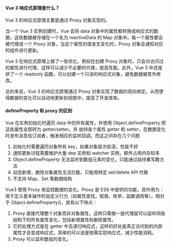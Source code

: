 <!--
 * @Author: Shu Binqi
 * @Date: 2023-03-01 22:32:47
 * @LastEditors: Shu Binqi
 * @LastEditTime: 2023-03-02 01:27:24
 * @Description: 八股文：响应式原理 Proxy
 * @Version: 1.0.0
 * @FilePath: \interviewQuestions\八股文\响应式原理Proxy.md
-->

#### Vue 3 响应式原理是什么？

Vue 3 的响应式原理主要是通过 Proxy 对象实现的。

当一个 Vue 3 实例创建时，Vue 会将 data 对象中的属性都转换成响应式的数据，这些数据被存储在一个名为 reactiveData 的 Map 对象中。每一个属性都会被代理成一个 Proxy 对象，当这个属性的值发生变化时，Proxy 对象会通知对应的组件进行更新。

Vue 3 在响应式原理上做了一些优化，例如在创建 Proxy 对象时，只会对访问过的属性进行代理，这样可以减少不必要的代理，提高性能。此外，Vue 3 中还提供了一个 readonly 函数，可以创建一个只读的响应式对象，避免数据被意外修改。

总的来说，Vue 3 的响应式原理通过 Proxy 对象实现了数据的双向绑定，从而使得数据的变化可以自动地更新到视图中，提高了开发效率。

#### defineProperty 和 proxy 的区别

Vue 在实例初始化时遍历 data 中的所有属性，并使用 Object.defineProperty 把这些属性全部转为 getter/setter。并 劫持各个属性 getter 和 setter，在数据变化时发布消息给订阅者，触发相应的监听回调，而这之间存在几个问题

1. 初始化时需要遍历对象所有 key，如果对象层次较深，性能不好
1. 通知更新过程需要维护大量 dep 实例和 watcher 实例，额外占用内存较多
1. Object.defineProperty 无法监听到数组元素的变化，只能通过劫持重写数方法
1. 动态新增，删除对象属性无法拦截，只能用特定 set/delete API 代替
1. 不支持 Map、Set 等数据结构

Vue3 使用 Proxy 来监控数据的变化。Proxy 是 ES6 中提供的功能，其作用为：用于定义基本操作的自定义行为（如属性查找，赋值，枚举，函数调用等）。相对于 Object.defineProperty()，其有以下特点：

1. Proxy 直接代理整个对象而非对象属性，这样只需做一层代理就可以监听同级结构下的所有属性变化，包括新增属性和删除属性。
1. 它的处理方式是在 getter 中去递归响应式，这样的好处是真正访问到的内部属性才会变成响应式，简单的可以说是按需实现响应式，减少性能消耗。
1. Proxy 可以监听数组的变化。
